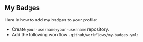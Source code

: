 ## My Badges


Here is how to add my badges to your profile:
- Create `your-username/your-username` repository.
- Add the following workflow `.github/workflows/my-badges.yml`:
